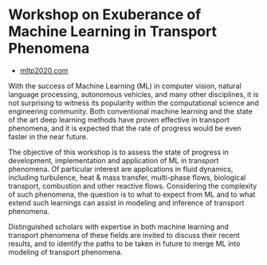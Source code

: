 # Workshop on Exuberance of Machine Learning in Transport Phenomena
* [mltp2020.com](https://mltp2020.com/)

With the success of Machine Learning (ML) in computer vision, natural language processing, autonomous vehicles, and many other disciplines, it is not surprising to witness its popularity within the computational science and engineering community. Both conventional machine learning and the state of the art deep learning methods have proven effective in transport phenomena, and it is expected that the rate of progress would be even faster in the near future.

The objective of this workshop is to assess the state of progress in development, implementation and application of ML in transport phenomena. Of particular interest are applications in fluid dynamics, including turbulence, heat & mass transfer, multi-phase flows, biological transport, combustion and other reactive flows. Considering the complexity of such phenomena, the question is to what to expect from ML and to what extend such learnings can assist in modeling and inference of transport phenomena.

Distinguished scholars with expertise in both machine learning and transport phenomena of these fields are invited to discuss their recent results, and to identify the paths to be taken in future to merge ML into modeling of transport phenomena.
